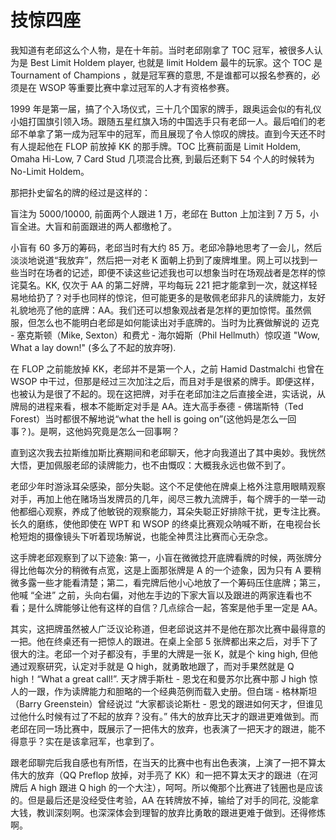 # 技惊四座

我知道有老邱这么个人物，是在十年前。当时老邱刚拿了 TOC 冠军，被很多人认为是 Best Limit Holdem player, 也就是 limit Holdem 最牛的玩家。这个 TOC 是 Tournament of Champions ，就是冠军赛的意思, 不是谁都可以报名参赛的，必须是在 WSOP 等重要比赛中拿过冠军的人才有资格参赛。

1999 年是第一届，搞了个入场仪式，三十几个国家的牌手，跟奥运会似的有礼仪小姐打国旗引领入场。跟随五星红旗入场的中国选手只有老邱一人。最后咱们的老邱不单拿了第一成为冠军中的冠军，而且展现了令人惊叹的牌技。直到今天还不时有人提起他在 FLOP 前放掉 KK 的那手牌。TOC 比赛前面是 Limit Holdem, Omaha Hi-Low, 7 Card Stud 几项混合比赛, 到最后还剩下 54 个人的时候转为 No-Limit Holdem。

那把扑史留名的牌的经过是这样的：

盲注为 5000/10000, 前面两个人跟进 1 万，老邱在 Button 上加注到 7 万 5，小盲全进。大盲和前面跟进的两人都缴枪了。

小盲有 60 多万的筹码，老邱当时有大约 85 万。老邱冷静地思考了一会儿，然后淡淡地说道“我放弃”，然后把一对老 K 面朝上扔到了废牌堆里。网上可以找到一些当时在场者的记述，即便不读这些记述我也可以想象当时在场观战者是怎样的惊诧莫名。KK, 仅次于 AA 的第二好牌，平均每玩 221 把才能拿到一次，就这样轻易地给扔了？对手也同样的惊诧，但可能更多的是敬佩老邱非凡的读牌能力，友好礼貌地亮了他的底牌：AA。我们还可以想象观战者是怎样的更加惊愕。虽然佩服，但怎么也不能明白老邱是如何能读出对手底牌的。当时为比赛做解说的 迈克 - 塞克斯顿（Mike, Sexton）和费尤 - 海尔姆斯（Phil Hellmuth）惊叹道 "Wow, What a lay down!" (多么了不起的放弃呀). 

在 FLOP 之前能放掉 KK，老邱并不是第一个人，之前 Hamid Dastmalchi 也曾在 WSOP 中干过，但那是经过三次加注之后，而且对手是很紧的牌手。即便这样，也被认为是很了不起的。现在这把牌，对手在老邱加注之后直接全进，实话说，从牌局的进程来看，根本不能断定对手是 AA。连大高手泰德 - 佛瑞斯特（Ted Forest）当时都很不解地说“what the hell is going on”(这他妈是怎么一回事？)。是啊，这他妈究竟是怎么一回事啊？

直到这次我去拉斯维加斯比赛期间和老邱聊天，他才向我道出了其中奥妙。我恍然大悟，更加佩服老邱的读牌能力，也不由慨叹：大概我永远也做不到了。

老邱少年时游泳耳朵感染，部分失聪。这个不足使他在牌桌上格外注意用眼睛观察对手，再加上他在赌场当发牌员的几年，阅尽三教九流牌手，每个牌手的一举一动他都细心观察，养成了他敏锐的观察能力，耳朵失聪正好排除干扰，更专注比赛。长久的磨练，使他即使在 WPT 和 WSOP 的终桌比赛观众呐喊不断，在电视台长枪短炮的摄像镜头下听着现场解说，也能全神贯注比赛而心无杂念。

这手牌老邱观察到了以下迹象: 第一，小盲在微微捻开底牌看牌的时候，两张牌分得比他每次分的稍微有点宽，这是上面那张牌是 A 的一个迹象，因为只有 A 要稍微多露一些才能看清楚；第二，看完牌后他小心地放了一个筹码压住底牌；第三，他喊 “全进” 之前，头向右偏，对他左手边的下家大盲以及跟进的两家连看也不看；是什么牌能够让他有这样的自信？几点综合一起，答案是他手里一定是 AA。
 
其实，这把牌虽然被人广泛议论称道，但老邱说这并不是他在那次比赛中最得意的一把。他在终桌还有一把惊人的跟进。在桌上全部 5 张牌都出来之后，对手下了很大的注。老邱一个对子都没有，手里的大牌是一张 K，就是个 king high, 但他通过观察研究，认定对手就是 Q high，就勇敢地跟了，而对手果然就是 Q high！“What a great call!”. 天才牌手斯杜 - 恩戈在和曼苏尔比赛中那 J high 惊人的一跟，作为读牌能力和胆略的一个经典范例而载入史册。但白瑞 - 格林斯坦（Barry Greenstein）曾经说过 “大家都谈论斯杜 - 恩戈的跟进如何天才，但谁见过他什么时候有过了不起的放弃？没有。” 伟大的放弃比天才的跟进更难做到。而老邱在同一场比赛中，既展示了一把伟大的放弃，也表演了一把天才的跟进，能不得意乎？实在是该拿冠军，也拿到了。
 
跟老邱聊完后我自感也有所悟，在当天的比赛中也有出色表演，上演了一把不算太伟大的放弃（QQ Preflop 放掉，对手亮了 KK）和一把不算太天才的跟进（在河牌后 A high 跟进 Q high 的一个大注），呵呵。所以俺那个比赛进了钱圈也是应该的。但是最后还是没经受住考验，AA 在转牌放不掉，输给了对手的同花, 没能拿大钱，教训深刻啊。也深深体会到理智的放弃比勇敢的跟进更难于做到。还得修炼啊。
